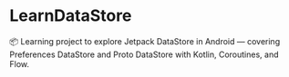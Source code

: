 # LearnDataStore
📦 Learning project to explore Jetpack DataStore in Android — covering Preferences DataStore and Proto DataStore with Kotlin, Coroutines, and Flow.
